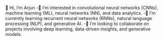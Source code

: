 👋 Hi, I’m Arjun 
-👀 I’m interested in convolutional neural networks (CNNs), machine learning (ML), neural networks (NN), and data analytics.
-🌱 I’m currently learning recurrent neural networks (RNNs), natural language processing (NLP), and generative AI.
-💞️ I’m looking to collaborate on projects involving deep learning, data-driven insights, and generative models.

